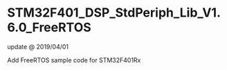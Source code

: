 # STM32F401_DSP_StdPeriph_Lib_V1.6.0_FreeRTOS
update @ 2019/04/01

Add FreeRTOS sample code for STM32F401Rx 
